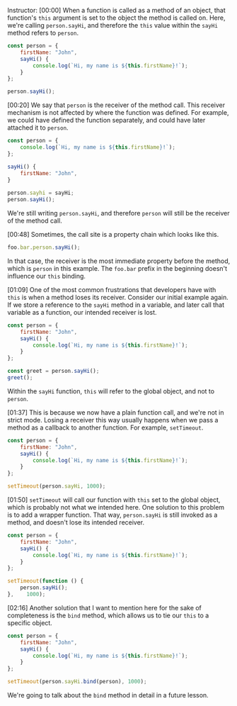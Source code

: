 Instructor: [00:00] When a function is called as a method of an object, that function's `this` argument is set to the object the method is called on. Here, we're calling `person.sayHi`, and therefore the `this` value within the `sayHi` method refers to `person`.

```javascript
const person = {
    firstName: "John",
    sayHi() {
        console.log(`Hi, my name is ${this.firstName}!`);
    }
};

person.sayHi();
```

[00:20] We say that `person` is the receiver of the method call. This receiver mechanism is not affected by where the function was defined. For example, we could have defined the function separately, and could have later attached it to `person`. 

```javascript
const person = {
    console.log(`Hi, my name is ${this.firstName}!`);
};

sayHi() {
    firstName: "John",
}
    
person.sayhi = sayHi;
person.sayHi();
```

We're still writing `person.sayHi`, and therefore `person` will still be the receiver of the method call.

[00:48] Sometimes, the call site is a property chain which looks like this. 

```javascript
foo.bar.person.sayHi();
```

In that case, the receiver is the most immediate property before the method, which is `person` in this example. The `foo.bar` prefix in the beginning doesn't influence our `this` binding.

[01:09] One of the most common frustrations that developers have with `this` is when a method loses its receiver. Consider our initial example again. If we store a reference to the `sayHi` method in a variable, and later call that variable as a function, our intended receiver is lost. 

```javascript
const person = {
    firstName: "John",
    sayHi() {
        console.log(`Hi, my name is ${this.firstName}!`);
    }
};

const greet = person.sayHi();
greet();
```

Within the `sayHi` function, `this` will refer to the global object, and not to `person`.

[01:37] This is because we now have a plain function call, and we're not in strict mode. Losing a receiver this way usually happens when we pass a method as a callback to another function. For example, `setTimeout`.

```javascript
const person = {
    firstName: "John",
    sayHi() {
        console.log(`Hi, my name is ${this.firstName}!`);
    }
};

setTimeout(person.sayHi, 1000);
```

[01:50] `setTimeout` will call our function with `this` set to the global object, which is probably not what we intended here. One solution to this problem is to add a wrapper function. That way, `person.sayHi` is still invoked as a method, and doesn't lose its intended receiver.

```javascript
const person = {
    firstName: "John",
    sayHi() {
        console.log(`Hi, my name is ${this.firstName}!`);
    }
};

setTimeout(function () {
    person.sayHi(); 
},    1000);
```

[02:16] Another solution that I want to mention here for the sake of completeness is the `bind` method, which allows us to tie our `this` to a specific object. 

```javascript
const person = {
    firstName: "John",
    sayHi() {
        console.log(`Hi, my name is ${this.firstName}!`);
    }
};

setTimeout(person.sayHi.bind(person), 1000);
```

We're going to talk about the `bind` method in detail in a future lesson.